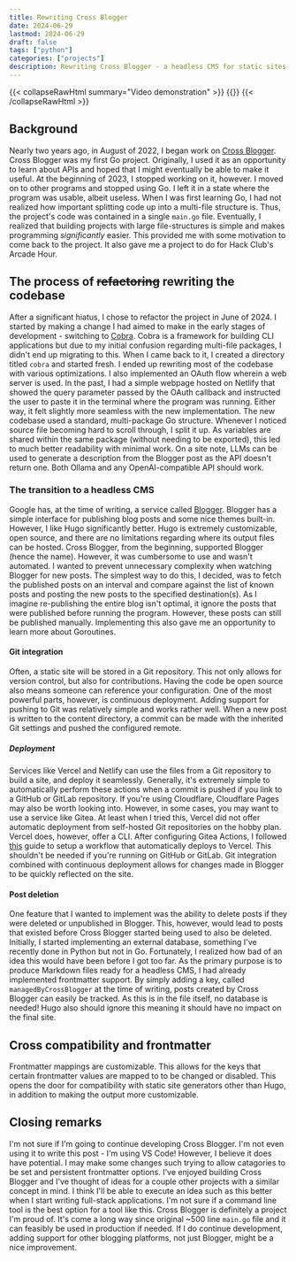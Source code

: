 ```yaml
---
title: Rewriting Cross Blogger
date: 2024-06-29
lastmod: 2024-06-29
draft: false
tags: ["python"]
categories: ["projects"]
description: Rewriting Cross Blogger - a headless CMS for static sites
---
```

{{< collapseRawHtml summary="Video demonstration" >}}
{{<youtube H3HyQ7h5ogE>}}
{{< /collapseRawHtml >}}
## Background
Nearly two years ago, in August of 2022, I began work on [Cross Blogger](https://github.com/slashtechno/cross-blogger). Cross Blogger was my first Go project. Originally, I used it as an opportunity to learn about APIs and hoped that I might eventually be able to make it useful. At the beginning of 2023, I stopped working on it, however. I moved on to other programs and stopped using Go. I left it in a state where the program was usable, albeit useless.
When I was first learning Go, I had not realized how important splitting code up into a multi-file structure is. Thus, the project's code was contained in a single `main.go` file. Eventually, I realized that building projects with large file-structures is simple and makes programming *significantly* easier. This provided me with some motivation to come back to the project. It also gave me a project to do for Hack Club's Arcade Hour.

## The process of ~~refactoring~~ rewriting the codebase
After a significant hiatus, I chose to refactor the project in June of 2024. I started by making a change I had aimed to make in the early stages of development - switching to [Cobra](https://github.com/spf13/cobra). Cobra is a framework for building CLI applications but due to my initial confusion regarding multi-file packages, I didn't end up migrating to this. When I came back to it, I created a directory titled `cobra` and started fresh.
I ended up rewriting most of the codebase with various optimizations. I also implemented an OAuth flow wherein a web server is used. In the past, I had a simple webpage hosted on Netlify that showed the query parameter passed by the OAuth callback and instructed the user to paste it in the terminal where the program was running. Either way, it felt slightly more seamless with the new implementation. The new codebase used a standard, multi-package Go structure. Whenever I noticed source file becoming hard to scroll through, I split it up. As variables are shared within the same package (without needing to be exported), this led to much better readability with minimal work.
On a site note, LLMs can be used to generate a description from the Blogger post as the API doesn't return one. Both Ollama and any OpenAI-compatible API should work.
### The transition to a headless CMS
Google has, at the time of writing, a service called [Blogger](https://blogger.com/). Blogger has a simple interface for publishing blog posts and some nice themes built-in. However, I like Hugo significantly better. Hugo is extremely customizable, open source, and there are no limitations regarding where its output files can be hosted.
Cross Blogger, from the beginning, supported Blogger (hence the name). However, it was cumbersome to use and wasn't automated. I wanted to prevent unnecessary complexity when watching Blogger for new posts. The simplest way to do this, I decided, was to fetch the published posts on an interval and compare against the list of known posts and posting the new posts to the specified destination(s). As I imagine re-publishing the entire blog isn't optimal, it ignore the posts that were published before running the program. However, these posts can still be published manually. Implementing this also gave me an opportunity to learn more about Goroutines.

#### Git integration
Often, a static site will be stored in a Git repository. This not only allows for version control, but also for contributions. Having the code be open source also means someone can reference your configuration. One of the most powerful parts, however, is continuous deployment.
Adding support for pushing to Git was relatively simple and works rather well. When a new post is written to the content directory, a commit can be made with the inherited Git settings and pushed the configured remote.
##### Deployment
<!-- Link to Wayback machine if the article no longer exists: https://web.archive.org/web/20240625155702/https://codebenchers.com/blog/gitea-actions-vercel -->
Services like Vercel and Netlify can use the files from a Git repository to build a site, and deploy it seamlessly. Generally, it's extremely simple to automatically perform these actions when a commit is pushed if you link to a GitHub or GitLab repository. If you're using Cloudflare, Cloudflare Pages may also be worth looking into.
However, in some cases, you may want to use a service like Gitea. At least when I tried this, Vercel did not offer automatic deployment from self-hosted Git repositories on the hobby plan. Vercel does, however, offer a CLI. After configuring Gitea Actions, I followed [this](https://codebenchers.com/blog/gitea-actions-vercel) guide to setup a workflow that automatically deploys to Vercel. This shouldn't be needed if you're running on GitHub or GitLab.
Git integration combined with continuous deployment allows for changes made in Blogger to be quickly reflected on the site.

#### Post deletion
One feature that I wanted to implement was the ability to delete posts if they were deleted or unpublished in Blogger. This, however, would lead to posts that existed before Cross Blogger started being used to also be deleted. Initially, I started implementing an external database, something I've recently done in Python but not in Go.
Fortunately, I realized how bad of an idea this would have been before I got too far. As the primary purpose is to produce Markdown files ready for a headless CMS, I had already implemented frontmatter support. By simply adding a key, called `managedByCrossBlogger` at the time of writing, posts created by Cross Blogger can easily be tracked. As this is in the file itself, no database is needed! Hugo also should ignore this meaning it should have no impact on the final site.

## Cross compatibility and frontmatter
Frontmatter mappings are customizable. This allows for the keys that certain frontmatter values are mapped to to be changed or disabled. This opens the door for compatibility with static site generators other than Hugo, in addition to making the output more customizable.

## Closing remarks
I'm not sure if I'm going to continue developing Cross Blogger. I'm not even using it to write this post - I'm using VS Code! However, I believe it does have potential. I may make some changes such trying to allow catagories to be set and persistent frontmatter options.
I've enjoyed building Cross Blogger and I've thought of ideas for a couple other projects with a similar concept in mind. I think I'll be able to execute an idea such as this better when I start writing full-stack applications. I'm not sure if a command line tool is the best option for a tool like this.
Cross Blogger is definitely a project I'm proud of. It's come a long way since original ~500 line `main.go` file and it can feasibly be used in production if needed. If I do continue development, adding support for other blogging platforms, not just Blogger, might be a nice improvement.
